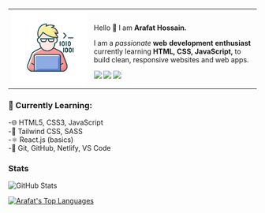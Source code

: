 <table>
  <tr>
    <td><img src="https://github.com/ArafatHossain-cs/ArafatHossain-cs/blob/main/coding.jpg"></td>
    <td>
      <p>Hello 👋 I am <strong>Arafat Hossain.</strong></p>
      <p>I am a <em>passionate</em> <strong>web development enthusiast</strong>
            currently learning <strong>HTML, CSS, JavaScript,</strong>
               to build clean, responsive websites and web apps.</p>
      <a href="mailto:arafathossain.cs@gmail.com" title="Email"><img
          src="https://img.icons8.com/color/30/000000/email--v1.png" /></a>
<!--       <a href=" title="Homepage"><img
          src="https://img.icons8.com/ios-glyphs/30/000000/portfolio.png" /></a> -->
      <a href="https://www.linkedin.com/in/arafat-hossain-53a8b0248" title="LinkedIn"><img
          src="https://img.icons8.com/color/30/000000/linkedin.png" /></a>
      <a href="https://x.com/arafath_sain" title="Twitter"><img
          src="https://img.icons8.com/color/30/000000/twitter.png" /></a>
    </td>
  </tr>
</table>

### 🌱 Currently Learning: 
-🌐 HTML5, CSS3, JavaScript <br>
-🎨 Tailwind CSS, SASS <br>
-⚛ React.js (basics) <br>
-🔧 Git, GitHub, Netlify, VS Code


### Stats 
![GitHub Stats](https://github-readme-stats.vercel.app/api?username=arafathossain01&show_icons=true&theme=tokyonight)

 [![Arafat's Top Languages](https://denvercoder1-github-readme-stats.vercel.app/api/top-langs/?username=arafathossain01&langs_count=8&layout=compact&theme=react&border_color=7F3FBF&bg_color=0D1117&title_color=F85D7F&icon_color=F8D866)](https://github.com/arafathossain01)

  <br/>
